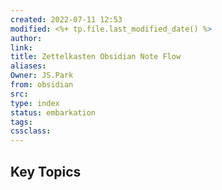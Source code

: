 ```yaml
---
created: 2022-07-11 12:53
modified: <%+ tp.file.last_modified_date() %>
author:
link:
title: Zettelkasten Obsidian Note Flow
aliases: 
Owner: JS.Park
from: obsidian
src: 
type: index
status: embarkation
tags: 
cssclass: 
---
```


## Key Topics



